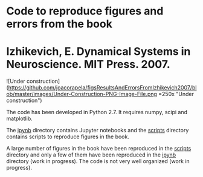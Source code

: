 # Code to reproduce figures and errors from the book 
# Izhikevich, E. Dynamical Systems in Neuroscience. MIT Press. 2007.

![Under construction](https://github.com/joacorapela/figsResultsAndErrorsFromIzhikevich2007/blob/master/images/Under-Construction-PNG-Image-File.png =250x "Under construction")

The code has been developed in Python 2.7.
It requires numpy, scipi and matplotlib.

The <a href=ipynb>ipynb</a> directory contains Jupyter notebooks and the <a href=scripts>scripts</a> directory contains scripts to reproduce figures in the book.

A large number of figures in the book have been reproduced in the <a href=scripts>scripts</a> directory and only a few of them have been reproduced in the <a href=ipynb>ipynb</a> directory (work in progress). The code is not very well organized (work in progress).


